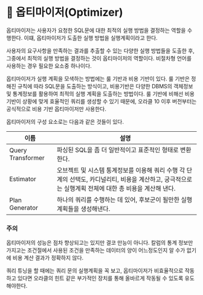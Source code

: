 # 🐬 옵티마이저(Optimizer)

옵티마이저는 사용자가 요청한 SQL문에 대한 최적의 실행 방법을 결정하는 역할을 수행한다. 이떄, 옵티마이저가 도출한 실행 방법을 실행계획이라고 한다.

사용자의 요구사항을 만족하는 결과를 추출할 수 있는 다양한 실행 방법들을 도출한 후, 그중에서 최적의 실행 방법을 결정하는 것이 옵티마이저의 역할이다. 비절차형 언어를 사용하는 경우 필요한 요소중 하나이다.

옵티마이저가 실행 계획을 모색하는 방법에는 룰 기반과 비용 기반이 있다. 룰 기반은 정해진 규칙에 따라 SQL문을 도출하는 방식이고, 비용기반은 다양한 DBMS의 객체정보 및 통계정보를 활용하여 최적의 실행 계획을 도출하는 방법이다. 룰 기반에 비해선 비용기반이 상황에 맞게 효율적인 쿼리를 생성할 수 있기 때문에, 오라클 10 이후 버전부터는 공식적으로 비용 기반 옵티마이저만 사용한다.

옵티마이저의 구성 요소로는 다음과 같은 것들이 있다.

|이름|설명|
|-|-|
|Query Transformer|파싱된 SQL을 좀 더 일반적이고 표준적인 형태로 변환한다.|
|Estimator|오브젝트 및 시스템 통계정보를 이용해 쿼리 수행 각 단계의 선택도, 카디널리티, 비용을 계산하고, 궁극적으로는 실행계획 전체에 대한 총 비용을 계산해 낸다.|
|Plan Generator|하나의 쿼리를 수행하는 데 있어, 후보군이 될만한 실행계획들을 생성해낸다.|

### 주의

옵티마이저의 성능은 점차 향상되고는 있지만 결코 만능이 아니다. 칼럼의 통계 정보만 가지고는 조건절에서 사용된 조건을 만족하는 데이터의 양이 어느정도인지 알 수가 없기에 비용 계산 결과가 정확하지 않다.

쿼리 튜닝을 할 때에는 쿼리 문의 실행계획을 꼭 보고, 옵티마이저가 비효율적으로 작동하고 있다면 오라클의 힌트 같은 부가적인 장치를 통해 올바르게 작동될 수 있도록 유도해야한다.